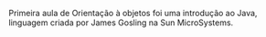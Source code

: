 Primeira aula de Orientação à objetos foi uma introdução ao Java, linguagem criada por James Gosling na Sun MicroSystems.
